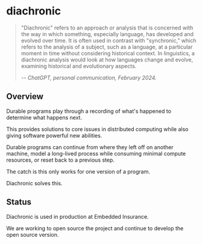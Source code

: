 # diachronic

> "Diachronic" refers to an approach or analysis that is concerned with the way in which something, especially language,
> has developed and evolved over time. It is often used in contrast with "synchronic," which refers to the analysis of a
> subject, such as a language, at a particular moment in time without considering historical context. In linguistics, a
> diachronic analysis would look at how languages change and evolve, examining historical and evolutionary aspects.
>
> -- _ChatGPT, personal communication, February 2024._

## Overview

Durable programs play through a recording of what's happened to determine what happens next.

This provides solutions to core issues in distributed computing while also giving software powerful new abilities.

Durable programs can continue from where they left off on another machine, model a long-lived process while consuming
minimal compute resources, or reset back to a previous step.

The catch is this only works for one version of a program. 

Diachronic solves this. 


## Status

Diachronic is used in production at Embedded Insurance.

We are working to open source the project and continue to develop the open source version.
